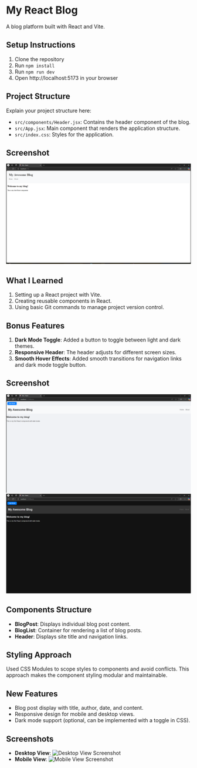 # My React Blog

A blog platform built with React and Vite.

## Setup Instructions
1. Clone the repository
2. Run `npm install`
3. Run `npm run dev`
4. Open http://localhost:5173 in your browser

## Project Structure
Explain your project structure here:
- `src/components/Header.jsx`: Contains the header component of the blog.
- `src/App.jsx`: Main component that renders the application structure.
- `src/index.css`: Styles for the application.

## Screenshot
![Screenshot of running application](screenshot.png)

## What I Learned
1. Setting up a React project with Vite.
2. Creating reusable components in React.
3. Using basic Git commands to manage project version control.



## Bonus Features

1. **Dark Mode Toggle**: Added a button to toggle between light and dark themes.
2. **Responsive Header**: The header adjusts for different screen sizes.
3. **Smooth Hover Effects**: Added smooth transitions for navigation links and dark mode toggle button.


## Screenshot
![Screenshot of running application](screenshot1.png)
![Screenshot of running application](screenshot2.png)




## Components Structure
- **BlogPost**: Displays individual blog post content.
- **BlogList**: Container for rendering a list of blog posts.
- **Header**: Displays site title and navigation links.

## Styling Approach
Used CSS Modules to scope styles to components and avoid conflicts. This approach makes the component styling modular and maintainable.

## New Features
- Blog post display with title, author, date, and content.
- Responsive design for mobile and desktop views.
- Dark mode support (optional, can be implemented with a toggle in CSS).

## Screenshots
- **Desktop View**: ![Desktop View Screenshot](screenshot-desktop.png)
- **Mobile View**: ![Mobile View Screenshot](screenshot-mobile.png)

